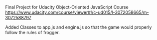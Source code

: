 Final Project for Udacity Object-Oriented JavaScript Course https://www.udacity.com/course/viewer#!/c-ud015/l-3072058665/m-3072588797


Added Classes to app.js and engine.js so that the game would properly follow the rules of frogger.
